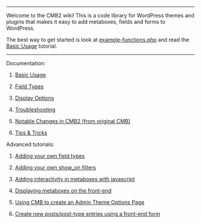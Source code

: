 ****
Welcome to the CMB2 wiki! This is a code library for WordPress themes and plugins that makes it easy to add metaboxes, fields and forms to WordPress.

The best way to get started is look at [example-functions.php](https://github.com/WebDevStudios/CMB2/blob/master/example-functions.php) and read the [Basic Usage](https://github.com/WebDevStudios/CMB2/wiki/Basic-Usage) tutorial.
****

Documentation:

1. [Basic Usage](https://github.com/WebDevStudios/CMB2/wiki/Basic-Usage)

1. [Field Types](https://github.com/WebDevStudios/CMB2/wiki/Field-Types)

1. [Display Options](https://github.com/WebDevStudios/CMB2/wiki/Display-Options)

1. [Troubleshooting](https://github.com/WebDevStudios/CMB2/wiki/Troubleshooting)

1. [Notable Changes in CMB2 (from original CMB)](https://github.com/WebDevStudios/CMB2/wiki/Notable-Changes-in-CMB2)

1. [Tips & Tricks](https://github.com/WebDevStudios/CMB2/wiki/Tips-&-Tricks)

Advanced tutorials:

1. [Adding your own field types](https://github.com/WebDevStudios/CMB2/wiki/Adding-your-own-field-types)

1. [Adding your own show_on filters](https://github.com/WebDevStudios/CMB2/wiki/Adding-your-own-show_on-filters)

2. [Adding interactivity in metaboxes with javascript](http://hasin.me/2013/10/26/improving-ux-in-the-wordpress-admin-panel-with-interactive-meta-boxes/)

3. [Displaying metaboxes on the front-end](https://github.com/WebDevStudios/CMB2/wiki/Bringing-Metaboxes-to-the-Front-end)

4. [Using CMB to create an Admin Theme Options Page](https://github.com/WebDevStudios/CMB2/wiki/Using-CMB-to-create-an-Admin-Theme-Options-Page)

5. [Create new posts/post-type entries using a front-end form](https://github.com/WebDevStudios/CMB2/wiki/Create-New-Posts-Post-Type-Entries-Using-A-Front-End-Form)